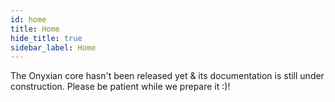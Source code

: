```yaml
---
id: home
title: Home
hide_title: true
sidebar_label: Home
---
```


<!-- No hace falta poner el titulo aca, porque automaticamente se incluye. -->
The Onyxian core hasn't been released yet & its documentation is still under construction. Please be patient while we prepare it :)!
